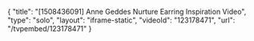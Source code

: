 {
    "title": "[1508436091] Anne Geddes Nurture Earring Inspiration Video",
    "type": "solo",
    "layout": "iframe-static",
    "videoId": "123178471",
    "url": "\/tvpembed\/123178471"
}